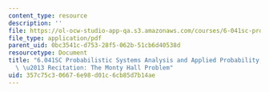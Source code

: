 ```yaml
---
content_type: resource
description: ''
file: https://ol-ocw-studio-app-qa.s3.amazonaws.com/courses/6-041sc-probabilistic-systems-analysis-and-applied-probability-fall-2013/357c75c306676e98d01c6cb85d7b14ae_MIT6_041SCF13_Monty_Hall_300k.pdf
file_type: application/pdf
parent_uid: 0bc3541c-d753-28f5-062b-51cb6d40538d
resourcetype: Document
title: "6.041SC Probabilistic Systems Analysis and Applied Probability, Fall 2013Transcript\
  \ \u2013 Recitation: The Monty Hall Problem"
uid: 357c75c3-0667-6e98-d01c-6cb85d7b14ae
---
```

